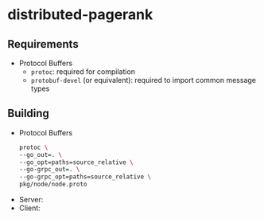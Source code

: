 # distributed-pagerank

## Requirements

- Protocol Buffers
  - `protoc`: required for compilation
  - `protobuf-devel` (or equivalent): required to import common message types

## Building

- Protocol Buffers
    ```bash
    protoc \
    --go_out=. \
    --go_opt=paths=source_relative \
    --go-grpc_out=. \
    --go-grpc_opt=paths=source_relative \
    pkg/node/node.proto
    ```
- Server:
- Client:
